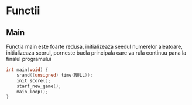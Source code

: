 


# Functii

## Main

Functia main este foarte redusa, initializeaza seedul numerelor aleatoare, initializeaza scorul, porneste bucla principala care va rula continuu pana la finalul programului

```c
int main(void) {
	srand((unsigned) time(NULL));
	init_score();
	start_new_game();
	main_loop();
}

```


